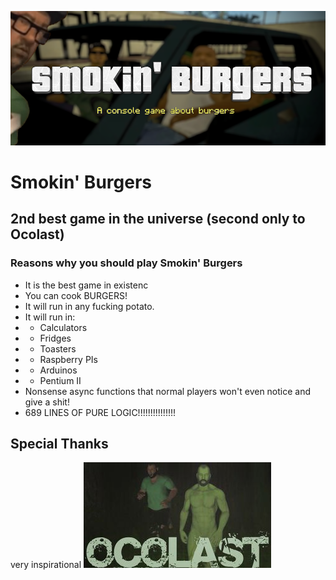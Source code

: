 ![a](https://github.com/GabrielSil46/smokin-burgers/blob/main/image.png)
# Smokin' Burgers
## 2nd best game in the universe (second only to Ocolast)

### Reasons why you should play Smokin' Burgers
- It is the best game in existenc
- You can cook BURGERS!
- It will run in any fucking potato.
- It will run in:
- - Calculators
- - Fridges
- - Toasters
- - Raspberry PIs
- - Arduinos
- - Pentium II
- Nonsense async functions that normal players won't even notice and give a shit!
- 689 LINES OF PURE LOGIC!!!!!!!!!!!!!!!

## Special Thanks
very inspirational
![oco](https://github.com/GabrielSil46/smokin-burgers/blob/main/Chico_bioca_ocolast.jpg)
